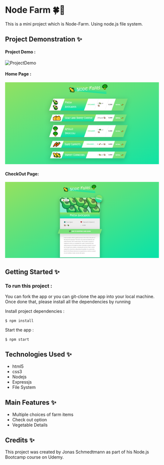 # Node Farm 🍀🛒

This is a mini project which is Node-Farm. Using node.js file system.

## Project Demonstration ✨

#### Project Demo :

![ProjectDemo](https://github.com/devikumavath/Nodes-Farm/blob/main/screenShots/projectDemo.gif)

#### Home Page :

<!-- ![https://github.com/devikumavath/Nodes-Farm/blob/main/screenShots/homePage.png] | width=640) -->

<img src="https://github.com/devikumavath/Nodes-Farm/blob/main/screenShots/homePage.png" width="640">


#### CheckOut Page:

<!-- ![https://github.com/devikumavath/Nodes-Farm/blob/main/screenShots/checkoutPage.png] | width=640) -->

<img src="https://github.com/devikumavath/Nodes-Farm/blob/main/screenShots/checkoutPage.png" width="640">

## Getting Started ✨

### To run this project :

You can fork the app or you can git-clone the app into your local machine. Once done that, please install all the dependencies by running

Install project dependencies :
```
$ npm install
```
Start the app :

```
$ npm start
```

## Technologies Used ✨

- html5
- css3
- Nodejs
- Expressjs
- File System

## Main Features ✨

- Multiple choices of farm items
- Check out option
- Vegetable Details

## Credits ✨

This project was created by Jonas Schmedtmann as part of his Node.js Bootcamp course on Udemy.
